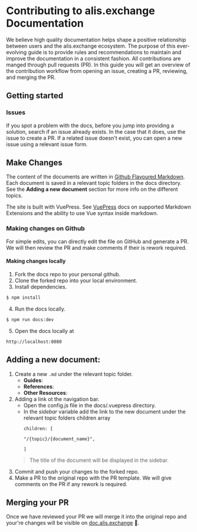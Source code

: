 # Contributing to alis.exchange Documentation

We believe high quality documentation helps shape a positive relationship between users and the alis.exchange ecosystem. The purpose of this ever-evolving guide is to provide rules and recommendations to maintain and improve the documentation in a consistent fashion. All contributions are manged through pull requests (PR). In this guide you will get an overview of the contribution workflow from opening an issue, creating a PR, reviewing, and merging the PR.

## Getting started

### Issues

If you spot a problem with the docs, before you jump into providing a solution, search if an issue already exists. In the case that it does, use the issue to create a PR. If a related issue doesn't exist, you can open a new issue using a relevant issue form.

## Make Changes
The content of the documents are written in <a href="https://github.com/adam-p/markdown-here/wiki/Markdown-Cheatsheet" target="_blank">Github Flavoured Markdown</a>. Each document is saved in a relevant topic folders in the docs directory. See the **Adding a new document** section for more info on the different topics.

The site is built with VuePress. See <a href="https://vuepress.vuejs.org/guide/markdown.html" target="_blank">VuePress</a> docs on supported Markdown Extensions and the ability to use Vue syntax inside markdown.
### Making changes on Github

 For simple edits, you can directly edit the file on GitHub and generate a PR. We will then review the PR and make comments if their is rework required.
#### Making changes locally

1. Fork the docs repo to your personal github.
2. Clone the forked repo into your local environment.
3. Install dependencies.
```bash
$ npm install
```
4. Run the docs locally.
```bash
$ npm run docs:dev
```
5. Open the docs locally at 
```
http://localhost:8080
```
## Adding a new document:

1. Create a new `.md` under the relevant topic folder.
    - **Guides**: 
    - **References**: 
    - **Other Resources**: 
2. Adding a link ot the navigation bar.
    - Open the config.js file in the docs/.vuepress directory. 
    - In the *sidebar* variable add the link to the new document under the relevant topic folders children array
        ```
        children: [

        "/{topic}/{document_name}",

        ]
        ```
    > The title of the document will be displayed in the sidebar.
3. Commit and push your changes to the forked repo.
4. Make a PR to the original repo with the PR template. We will give comments on the PR if any rework is required.

## Merging your PR

Once we have reviewed your PR we will merge it into the original repo and your're changes will be visible on <a href="https://docs.alis.exchange" target="_blank">doc.alis.exchange</a>   :tada:.